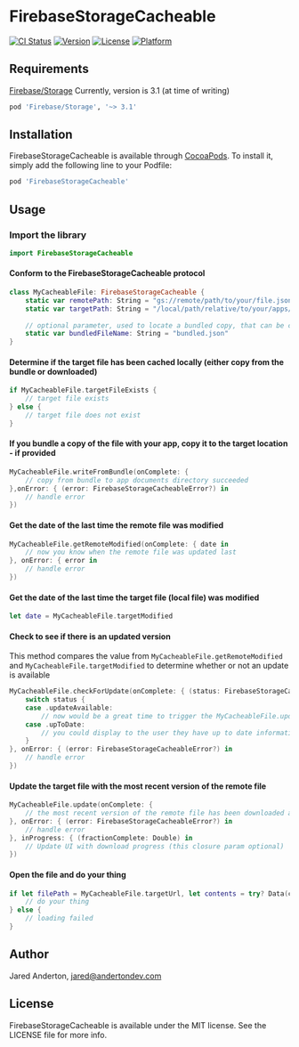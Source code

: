 # FirebaseStorageCacheable

[![CI Status](https://img.shields.io/travis/jaredanderton/FirebaseStorageCacheable.svg?style=flat)](https://travis-ci.org/jaredanderton/FirebaseStorageCacheable)
[![Version](https://img.shields.io/cocoapods/v/FirebaseStorageCacheable.svg?style=flat)](https://cocoapods.org/pods/FirebaseStorageCacheable)
[![License](https://img.shields.io/cocoapods/l/FirebaseStorageCacheable.svg?style=flat)](https://cocoapods.org/pods/FirebaseStorageCacheable)
[![Platform](https://img.shields.io/cocoapods/p/FirebaseStorageCacheable.svg?style=flat)](https://cocoapods.org/pods/FirebaseStorageCacheable)

## Requirements
[Firebase/Storage](https://firebase.google.com/docs/storage/ios/start) 
Currently, version is 3.1 (at time of writing)
```ruby
pod 'Firebase/Storage', '~> 3.1'
```


## Installation

FirebaseStorageCacheable is available through [CocoaPods](https://cocoapods.org). To install
it, simply add the following line to your Podfile:

```ruby
pod 'FirebaseStorageCacheable'
```

## Usage

### Import the library
```swift
import FirebaseStorageCacheable
```

#### Conform to the FirebaseStorageCacheable protocol
```swift
class MyCacheableFile: FirebaseStorageCacheable {
    static var remotePath: String = "gs://remote/path/to/your/file.json"
    static var targetPath: String = "/local/path/relative/to/your/apps/Documents/cached.json"
    
    // optional parameter, used to locate a bundled copy, that can be copied to the targetPath
    static var bundledFileName: String = "bundled.json"
}
```

#### Determine if the target file has been cached locally (either copy from the bundle or downloaded)
```swift
if MyCacheableFile.targetFileExists {
    // target file exists
} else {
    // target file does not exist
}
```

#### If you bundle a copy of the file with your app, copy it to the target location - if provided 
```swift
MyCacheableFile.writeFromBundle(onComplete: {
    // copy from bundle to app documents directory succeeded
},onError: { (error: FirebaseStorageCacheableError?) in
    // handle error
})
```

#### Get the date of the last time the remote file was modified
```swift
MyCacheableFile.getRemoteModified(onComplete: { date in
    // now you know when the remote file was updated last
}, onError: { error in
    // handle error
})
```

#### Get the date of the last time the target file (local file) was modified
```swift
let date = MyCacheableFile.targetModified
```

#### Check to see if there is an updated version
This method compares the value from `MyCacheableFile.getRemoteModified` and `MyCacheableFile.targetModified` to determine whether or not an update is available
```swift
MyCacheableFile.checkForUpdate(onComplete: { (status: FirebaseStorageCacheableStatus) in
    switch status {
    case .updateAvailable:
        // now would be a great time to trigger the MyCacheableFile.update method here
    case .upToDate:
        // you could display to the user they have up to date information
    }
}, onError: { (error: FirebaseStorageCacheableError?) in
    // handle error
})
```

#### Update the target file with the most recent version of the remote file
```swift
MyCacheableFile.update(onComplete: {
    // the most recent version of the remote file has been downloaded and cached
}, onError: { (error: FirebaseStorageCacheableError?) in
    // handle error
}, inProgress: { (fractionComplete: Double) in
    // Update UI with download progress (this closure param optional)
})
```

#### Open the file and do your thing 
```swift
if let filePath = MyCacheableFile.targetUrl, let contents = try? Data(contentsOf: filePath) {
    // do your thing
} else {
    // loading failed
}
```

## Author

Jared Anderton, jared@andertondev.com

## License

FirebaseStorageCacheable is available under the MIT license. See the LICENSE file for more info.
